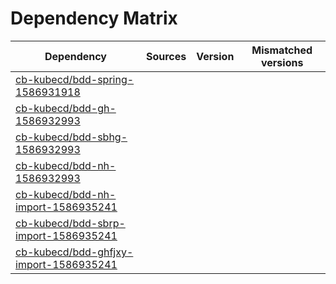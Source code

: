 # Dependency Matrix

Dependency | Sources | Version | Mismatched versions
---------- | ------- | ------- | -------------------
[cb-kubecd/bdd-spring-1586931918](https://github.com/cb-kubecd/bdd-spring-1586931918.git) |  | []() | 
[cb-kubecd/bdd-gh-1586932993](https://github.com/cb-kubecd/bdd-gh-1586932993.git) |  | []() | 
[cb-kubecd/bdd-sbhg-1586932993](https://github.com/cb-kubecd/bdd-sbhg-1586932993.git) |  | []() | 
[cb-kubecd/bdd-nh-1586932993](https://github.com/cb-kubecd/bdd-nh-1586932993.git) |  | []() | 
[cb-kubecd/bdd-nh-import-1586935241](https://github.com/cb-kubecd/bdd-nh-import-1586935241.git) |  | []() | 
[cb-kubecd/bdd-sbrp-import-1586935241](https://github.com/cb-kubecd/bdd-sbrp-import-1586935241.git) |  | []() | 
[cb-kubecd/bdd-ghfjxy-import-1586935241](https://github.com/cb-kubecd/bdd-ghfjxy-import-1586935241.git) |  | []() | 
